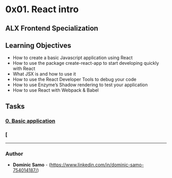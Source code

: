 # 0x01. React intro

## ALX Frontend Specialization

## Learning Objectives
 - How to create a basic Javascript application using React
 - How to use the package create-react-app to start developing quickly with React
 - What JSX is and how to use it
 - How to use the React Developer Tools to debug your code
 - How to use Enzyme’s Shadow rendering to test your application
 - How to use React with Webpack & Babel

## Tasks

### [0. Basic application](task_0)

### [

---

### Author
* **Dominic Samo** - (https://www.linkedin.com/in/dominic-samo-754014187/)
